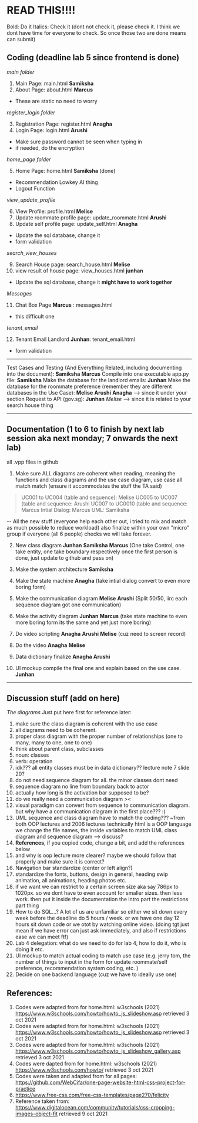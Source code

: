 # READ THIS!!!!
Bold: Do it
Italics: Check it (dont not check it, please check it. I think we dont have time for everyone to check. So once those two are done means can submit)

## Coding (deadline lab 5 since frontend is done)

*main folder* <br>

1. Main Page: main.html **Samiksha** 
2. About Page: about.html **Marcus** 

- These are static no need to worry


*register_login folder* <br>

3. Registration Page: register.html **Anagha** 
4. Login Page: login.html **Arushi** 

- Make sure password cannot be seen when typing in 
- if needed, do the encryption 

*home_page folder*

5. Home Page: home.html **Samiksha** (done)
- Recommendation Lowkey AI thing 
- Logout Function

*view_update_profile* <br>

6. View Profile: profile.html **Melise** 
7. Update roommate profile page: update_roommate.html **Arushi**
8. Update self profile page: update_self.html **Anagha** 

- Update the sql database, change it 
- form validation 


*search_view_houses* <br>

9. Search House page: search_house.html **Melise** 
10. view result of house page: view_houses.html **junhan** 
- Update the sql database, change it **might have to work together** 

*Messages*

11. Chat Box Page **Marcus** : messages.html
- this difficult one

*tenant_email*

12. Tenant Email Landlord **Junhan**: tenant_email.html
- form validation 

---
Test Cases and Testing (And Everything Related, including documenting into the document): **Samiksha** **Marcus**
Compile into one executable app.py file: **Samiksha**
Make the database for the landlord emails: **Junhan** 
Make the database for the roommate preference (remember they are different databases in the Use Case): **Melise** **Arushi** **Anagha** --> since it under your section 
Request to API (gov.sg): **Junhan** *Melise* --> since it is related to your search house thing 

---

## Documentation (1 to 6 to finish by next lab session aka next monday; 7 onwards the next lab)
all .vpp files in github

1. Make sure ALL diagrams are coherent when reading, meaning the functions and class diagrams and the use case diagram, use case all match match (ensure it accommodates the stuff the TA said)  

> UC001 to UC004 (table and sequence): Melise
> UC005 to UC007 (table and sequence: Arushi
> UC007 to UC0010 (table and sequence: Marcus
> Intial Dialog: Marcus 
> UML: Samiksha 

--
All the new stuff (everyone help each other out, i tried to mix and match as much possible to reduce workload)
also finalize within your own "micro" group if everyone (all 6 people) checks we will take forever. 

2. New class diagram **Junhan** **Samiksha** **Marcus**  (One take Control, one take entity, one take boundary respectively once the first person is done, just update to github and pass on) 

3. Make the system architecture **Samiksha** 

4. Make the state machine **Anagha** (take intial dialog convert to even more boring form)

5. Make the communication diagram **Melise** **Arushi** (Split 50/50, iirc each sequence diagram got one communication)

6. Make the activity diagram **Junhan** **Marcus**  (take state machine to even more boring form its the same and yet just more boring)

7. Do video scripting **Anagha** **Arushi** **Melise** (cuz need to screen record)

8. Do the video **Anagha** **Melise**

9. Data dictionary finalize  **Anagha** **Arushi** 

10. UI mockup compile the final one and explain based on the use case. **Junhan** 

---

## Discussion stuff (add on here)

*The diagrams*
Just put here first for reference later:
1. make sure the class diagram is coherent with the use case
2. all diagrams need to be coherent. 
3. proper class diagram with the proper number of relationships (one to many, many to one, one to one)
4. think about parent class, subclasses 
5. noun: classes
6. verb: operation
7. idk??? all entity classes must be in data dictionary?? lecture note 7 slide 20?
8. do not need sequence diagram for all. the minor classes dont need 
9. sequence diagram no line from boundary back to actor 
10. actually how long is the activation bar supposed to be?
11. do we really need a communication diagram ><
12. visual paradigm can convert from sequence to communication diagram. but why have a communication diagram in the first place??? :(
13. UML sequence and class diagram have to match the coding??? ~from both OOP lectures and 2006 lectures technically html is a OOP language we change the file names, the inside variables to match UML class diagram and sequence diagram --> discuss?
14. **References**, if you copied code, change a bit, and add the references below
15. and why is oop lecture more clearer? maybe we should follow that properly and make sure it is correct? 
16. Navigation bar standardize (center or left align?)
17. standardize the fonts, buttons, design in general, heading swip animation, all animations, heading photos etc. 
18. if we want we can restrict to a certain screen size aka say 786px to 1020px. so we dont have to even account for smaller sizes. then less work. then put it inside the documentation the intro part the restrictions part thing
19. How to do SQL...? A lot of us are unfamiliar so either we sit down every week before the deadline do 5 hours / week. or we have one day 12 hours sit down code or we otot by watching online video. (doing tgt just mean if we have error can just ask immediately, and also if restrictions ease we can meet ftf)
20. Lab 4 delegation: what do we need to do for lab 4, how to do it, who is doing it etc. 
21. UI mockup to match actual coding to match use case (e.g. jerry tom, the number of things to input in the form for update roommate/self preference, recommendation system coding, etc. ) 
22. Decide on one backend language (cuz we have to ideally use one)



## References:

1. Codes were adapted from for home.html: w3schools (2021) https://www.w3schools.com/howto/howto_js_slideshow.asp retrieved 3 oct 2021
2. Codes were adapted from for home.html: w3schools (2021) https://www.w3schools.com/howto/howto_js_slideshow.asp retrieved 3 oct 2021
3. Codes were adapted from for home.html: w3schools (2021) https://www.w3schools.com/howto/howto_js_slideshow_gallery.asp retrieved 3 oct 2021
4. Codes were dapted from for home.html: w3schools (2021) https://www.w3schools.com/howto/ retrieved 3 oct 2021
5. Codes were taken and adapted from for all pages: https://github.com/WebCifar/one-page-website-html-css-project-for-practice 
6. https://www.free-css.com/free-css-templates/page270/felicity 
7. Reference taken from: https://www.digitalocean.com/community/tutorials/css-cropping-images-object-fit retrieved 9 oct 2021







